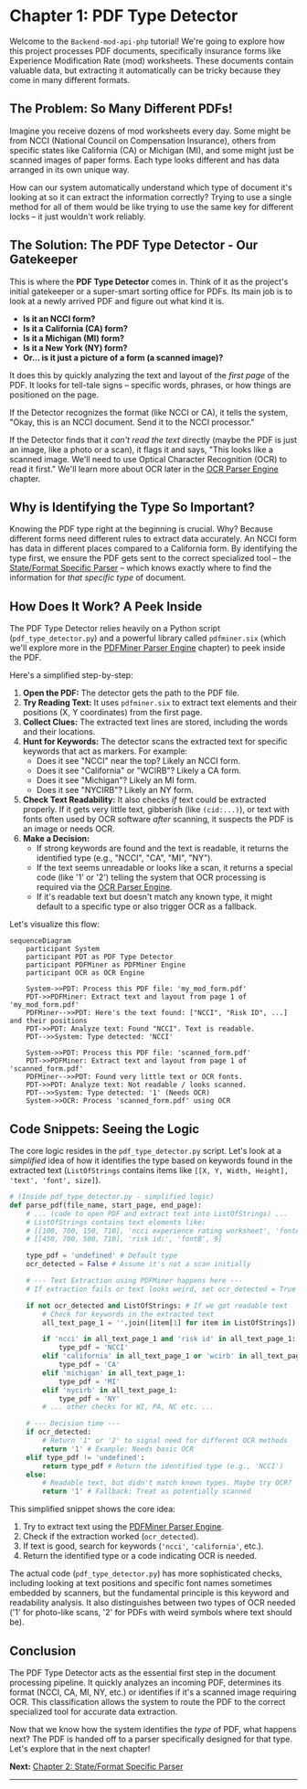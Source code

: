 # Chapter 1: PDF Type Detector

Welcome to the `Backend-mod-api-php` tutorial! We're going to explore how this project processes PDF documents, specifically insurance forms like Experience Modification Rate (mod) worksheets. These documents contain valuable data, but extracting it automatically can be tricky because they come in many different formats.

## The Problem: So Many Different PDFs!

Imagine you receive dozens of mod worksheets every day. Some might be from NCCI (National Council on Compensation Insurance), others from specific states like California (CA) or Michigan (MI), and some might just be scanned images of paper forms. Each type looks different and has data arranged in its own unique way.

How can our system automatically understand which type of document it's looking at so it can extract the information correctly? Trying to use a single method for all of them would be like trying to use the same key for different locks – it just wouldn't work reliably.

## The Solution: The PDF Type Detector - Our Gatekeeper

This is where the **PDF Type Detector** comes in. Think of it as the project's initial gatekeeper or a super-smart sorting office for PDFs. Its main job is to look at a newly arrived PDF and figure out what kind it is.

*   **Is it an NCCI form?**
*   **Is it a California (CA) form?**
*   **Is it a Michigan (MI) form?**
*   **Is it a New York (NY) form?**
*   **Or... is it just a picture of a form (a scanned image)?**

It does this by quickly analyzing the text and layout of the *first page* of the PDF. It looks for tell-tale signs – specific words, phrases, or how things are positioned on the page.

If the Detector recognizes the format (like NCCI or CA), it tells the system, "Okay, this is an NCCI document. Send it to the NCCI processor."

If the Detector finds that it *can't read the text* directly (maybe the PDF is just an image, like a photo or a scan), it flags it and says, "This looks like a scanned image. We'll need to use Optical Character Recognition (OCR) to read it first." We'll learn more about OCR later in the [OCR Parser Engine](04_ocr_parser_engine_.md) chapter.

## Why is Identifying the Type So Important?

Knowing the PDF type right at the beginning is crucial. Why? Because different forms need different rules to extract data accurately. An NCCI form has data in different places compared to a California form. By identifying the type first, we ensure the PDF gets sent to the correct specialized tool – the [State/Format Specific Parser](02_state_format_specific_parser_.md) – which knows exactly where to find the information for *that specific type* of document.

## How Does It Work? A Peek Inside

The PDF Type Detector relies heavily on a Python script (`pdf_type_detector.py`) and a powerful library called `pdfminer.six` (which we'll explore more in the [PDFMiner Parser Engine](03_pdfminer_parser_engine_.md) chapter) to peek inside the PDF.

Here's a simplified step-by-step:

1.  **Open the PDF:** The detector gets the path to the PDF file.
2.  **Try Reading Text:** It uses `pdfminer.six` to extract text elements and their positions (X, Y coordinates) from the first page.
3.  **Collect Clues:** The extracted text lines are stored, including the words and their locations.
4.  **Hunt for Keywords:** The detector scans the extracted text for specific keywords that act as markers. For example:
    *   Does it see "NCCI" near the top? Likely an NCCI form.
    *   Does it see "California" or "WCIRB"? Likely a CA form.
    *   Does it see "Michigan"? Likely an MI form.
    *   Does it see "NYCIRB"? Likely an NY form.
5.  **Check Text Readability:** It also checks *if* text could be extracted properly. If it gets very little text, gibberish (like `(cid:...)`), or text with fonts often used by OCR software *after* scanning, it suspects the PDF is an image or needs OCR.
6.  **Make a Decision:**
    *   If strong keywords are found and the text is readable, it returns the identified type (e.g., "NCCI", "CA", "MI", "NY").
    *   If the text seems unreadable or looks like a scan, it returns a special code (like '1' or '2') telling the system that OCR processing is required via the [OCR Parser Engine](04_ocr_parser_engine_.md).
    *   If it's readable text but doesn't match any known type, it might default to a specific type or also trigger OCR as a fallback.

Let's visualize this flow:

```mermaid
sequenceDiagram
    participant System
    participant PDT as PDF Type Detector
    participant PDFMiner as PDFMiner Engine
    participant OCR as OCR Engine

    System->>PDT: Process this PDF file: 'my_mod_form.pdf'
    PDT->>PDFMiner: Extract text and layout from page 1 of 'my_mod_form.pdf'
    PDFMiner-->>PDT: Here's the text found: ["NCCI", "Risk ID", ...] and their positions
    PDT->>PDT: Analyze text: Found "NCCI". Text is readable.
    PDT-->>System: Type detected: 'NCCI'

    System->>PDT: Process this PDF file: 'scanned_form.pdf'
    PDT->>PDFMiner: Extract text and layout from page 1 of 'scanned_form.pdf'
    PDFMiner-->>PDT: Found very little text or OCR fonts.
    PDT->>PDT: Analyze text: Not readable / looks scanned.
    PDT-->>System: Type detected: '1' (Needs OCR)
    System->>OCR: Process 'scanned_form.pdf' using OCR
```

## Code Snippets: Seeing the Logic

The core logic resides in the `pdf_type_detector.py` script. Let's look at a *simplified* idea of how it identifies the type based on keywords found in the extracted text (`ListOfStrings` contains items like `[[X, Y, Width, Height], 'text', 'font', size]`).

```python
# (Inside pdf_type_detector.py - simplified logic)
def parse_pdf(file_name, start_page, end_page):
    # ... (code to open PDF and extract text into ListOfStrings) ...
    # ListOfStrings contains text elements like:
    # [[100, 700, 150, 710], 'ncci experience rating worksheet', 'fontA', 10]
    # [[450, 700, 500, 710], 'risk id:', 'fontB', 9]

    type_pdf = 'undefined' # Default type
    ocr_detected = False # Assume it's not a scan initially

    # --- Text Extraction using PDFMiner happens here ---
    # If extraction fails or text looks weird, set ocr_detected = True

    if not ocr_detected and ListOfStrings: # If we got readable text
        # Check for keywords in the extracted text
        all_text_page_1 = ''.join([item[1] for item in ListOfStrings])

        if 'ncci' in all_text_page_1 and 'risk id' in all_text_page_1:
            type_pdf = 'NCCI'
        elif 'california' in all_text_page_1 or 'wcirb' in all_text_page_1:
            type_pdf = 'CA'
        elif 'michigan' in all_text_page_1:
            type_pdf = 'MI'
        elif 'nycirb' in all_text_page_1:
            type_pdf = 'NY'
        # ... other checks for WI, PA, NC etc. ...

    # --- Decision time ---
    if ocr_detected:
        # Return '1' or '2' to signal need for different OCR methods
        return '1' # Example: Needs basic OCR
    elif type_pdf != 'undefined':
        return type_pdf # Return the identified type (e.g., 'NCCI')
    else:
        # Readable text, but didn't match known types. Maybe try OCR?
        return '1' # Fallback: Treat as potentially scanned
```

This simplified snippet shows the core idea:
1.  Try to extract text using the [PDFMiner Parser Engine](03_pdfminer_parser_engine_.md).
2.  Check if the extraction worked (`ocr_detected`).
3.  If text is good, search for keywords (`'ncci'`, `'california'`, etc.).
4.  Return the identified type or a code indicating OCR is needed.

The actual code (`pdf_type_detector.py`) has more sophisticated checks, including looking at text positions and specific font names sometimes embedded by scanners, but the fundamental principle is this keyword and readability analysis. It also distinguishes between two types of OCR needed ('1' for photo-like scans, '2' for PDFs with weird symbols where text should be).

## Conclusion

The PDF Type Detector acts as the essential first step in the document processing pipeline. It quickly analyzes an incoming PDF, determines its format (NCCI, CA, MI, NY, etc.) or identifies if it's a scanned image requiring OCR. This classification allows the system to route the PDF to the correct specialized tool for accurate data extraction.

Now that we know how the system identifies the *type* of PDF, what happens next? The PDF is handed off to a parser specifically designed for that type. Let's explore that in the next chapter!

**Next:** [Chapter 2: State/Format Specific Parser](02_state_format_specific_parser_.md)

---


